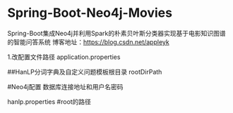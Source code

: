 # Spring-Boot-Neo4j-Movies
Spring-Boot集成Neo4j并利用Spark的朴素贝叶斯分类器实现基于电影知识图谱的智能问答系统
博客地址：https://blog.csdn.net/appleyk


1.改配置文件路径
application.properties

##HanLP分词字典及自定义问题模板根目录
rootDirPath

#Neo4j配置
数据库连接地址和用户名密码


hanlp.properties
#root的路径